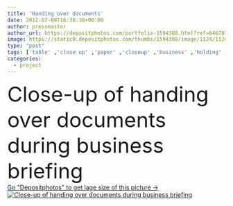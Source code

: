 ```yaml
---
title: 'Handing over documents'
date: 2012-07-09T16:38:38+00:00
author: pressmaster
author_url: https://depositphotos.com/portfolio-1594308.html?ref=64678756
image: https://static9.depositphotos.com/thumbs/1594308/image/1124/11243510/api_thumb_450.jpg?forcejpeg=true
type: "post"
tags: ['table' ,'close up' ,'paper' ,'closeup' ,'business' ,'holding' ,'person' ,'sign' ,'female' ,'people' ,'success' ,'caucasian' ,'form' ,'hand' ,'over' ,'concept' ,'idea' ,'corporate' ,'text' ,'working' ,'development' ,'professional' ,'Expertise' ,'work' ,'arm' ,'pen' ,'letter' ,'document' ,'desk' ,'planning' ,'part' ,'finance' ,'project' ,'busy' ,'strategy' ,'marketing' ,'point' ,'plan' ,'analyzing' ,'team' ,'improvement' ,'giving' ,'workplace' ,'gesture' ,'showing' ,'meeting' ,'place' ,'of' ,'paperwork' ,'documents' ]
categories: 
  - project
---
```

<div aling="center">
            <font size="60"> Close-up of handing over documents during business briefing</font>   
</div>
<div>
    <a href='https://static9.depositphotos.com/thumbs/1594308/image/1124/11243510/api_thumb_450.jpg?forcejpeg=true?ref=64678756' target=_blank > Go "Depositphotos" to get lage size of this picture ->
        <img href='https://static9.depositphotos.com/thumbs/1594308/image/1124/11243510/api_thumb_450.jpg?forcejpeg=true?ref=64678756' src='https://static9.depositphotos.com/1594308/1124/i/950/depositphotos_11243510-stock-photo-handing-over-documents.jpg?forcejpeg=true' alt='Close-up of handing over documents during business briefing' >
    </a>
</div>
